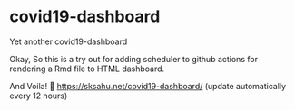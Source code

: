 # covid19-dashboard

Yet another covid19-dashboard

Okay, So this is a try out for adding scheduler to github actions for rendering a Rmd file to HTML dashboard.

And Voila! :tada: https://sksahu.net/covid19-dashboard/ (update automatically every 12 hours)